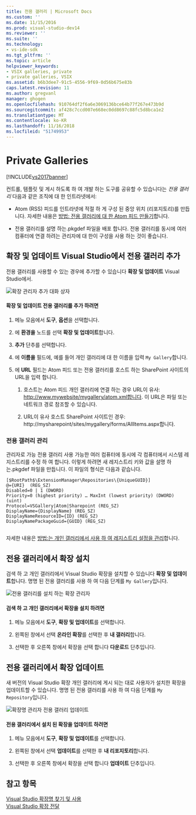 ```yaml
---
title: 전용 갤러리 | Microsoft Docs
ms.custom: ''
ms.date: 11/15/2016
ms.prod: visual-studio-dev14
ms.reviewer: ''
ms.suite: ''
ms.technology:
- vs-ide-sdk
ms.tgt_pltfrm: ''
ms.topic: article
helpviewer_keywords:
- VSIX galleries, private
- private galleries, VSIX
ms.assetid: b6b3dee7-91c5-4556-9f69-0d56b675e83b
caps.latest.revision: 11
ms.author: gregvanl
manager: ghogen
ms.openlocfilehash: 910764df2f6a6e3069136bce64b77f267e473b9d
ms.sourcegitcommit: af428c7ccd007e668ec0dd8697c88fc5d8bca1e2
ms.translationtype: MT
ms.contentlocale: ko-KR
ms.lasthandoff: 11/16/2018
ms.locfileid: "51749953"
---
```

# <a name="private-galleries"></a>Private Galleries
[!INCLUDE[vs2017banner](../includes/vs2017banner.md)]

컨트롤, 템플릿 및 게시 하도록 하 여 개발 하는 도구를 공유할 수 있습니다는 *전용 갤러리* 다음과 같은 조직에 대 한 인트라넷에서:  
  
-   Atom (RSS) 피드를 인트라넷에 적절 하 게 구성 된 중앙 위치 (리포지토리)를 만듭니다. 자세한 내용은 [방법: 전용 갤러리에 대 한 Atom 피드 만들기](../extensibility/how-to-create-an-atom-feed-for-a-private-gallery.md)합니다.  
  
-   전용 갤러리를 설명 하는.pkgdef 파일을 배포 합니다. 전용 갤러리를 동시에 여러 컴퓨터에 연결 하려는 관리자에 대 한이 구성을 사용 하는 것이 좋습니다.  
  
## <a name="adding-a-private-gallery-to-extensions-and-updates-in-visual-studio"></a>확장 및 업데이트 Visual Studio에서 전용 갤러리 추가  
 전용 갤러리를 사용할 수 있는 경우에 추가할 수 있습니다 **확장 및 업데이트** Visual Studio에서.  
  
 ![확장 관리자 추가 대화 상자](../extensibility/media/em-adddialog.png "EM_AddDialog")  
  
#### <a name="to-add-a-private-gallery-to-extensions-and-updates"></a>확장 및 업데이트 전용 갤러리를 추가 하려면  
  
1.  메뉴 모음에서 **도구**, **옵션**을 선택합니다.  
  
2.  에 **환경을** 노드를 선택 **확장 및 업데이트**합니다.  
  
3.  **추가** 단추를 선택합니다.  
  
4.  에 **이름을** 필드에, 예를 들어 개인 갤러리에 대 한 이름을 입력 `My Gallery`합니다.  
  
5.  에 **URL** 필드는 Atom 피드 또는 전용 갤러리를 호스트 하는 SharePoint 사이트의 URL을 입력 합니다.  
  
    1.  호스트는 Atom 피드 개인 갤러리에 연결 하는 경우 URL이 유사: http://www.mywebsite/mygallery/atom.xml합니다.  이 URL은 파일 또는 네트워크 경로 참조할 수 있습니다.  
  
    2.  URL이 유사 호스트 SharePoint 사이트인 경우: http://mysharepoint/sites/mygallery/forms/AllItems.aspx합니다.  
  
### <a name="managing-private-galleries"></a>전용 갤러리 관리  
 관리자로 가능 전용 갤러리 사용 가능한 여러 컴퓨터에 동시에 각 컴퓨터에서 시스템 레지스트리를 수정 하 여 합니다. 이렇게 하려면 새 레지스트리 키와 값을 설명 하는.pkgdef 파일을 만듭니다.  이 파일의 형식은 다음과 같습니다.  
  
```  
[$RootPath$\ExtensionManager\Repositories\{UniqueGUID}]  
@={URI}  (REG_SZ)  
Disabled=0 | 1 (DWORD)  
Priority=0 (highest priority) … MaxInt (lowest priority) (DWORD) (uint)  
Protocol=VSGallery|Atom|Sharepoint (REG_SZ)  
DisplayName={DisplayName} (REG_SZ)  
DisplayNameResourceID={ID} (REG_SZ)  
DisplayNamePackageGuid={GUID} (REG_SZ)  
  
```  
  
 자세한 내용은 [방법:는 개인 갤러리에서 사용 하 여 레지스트리 설정을 관리](../extensibility/how-to-manage-a-private-gallery-by-using-registry-settings.md)합니다.  
  
## <a name="installing-extensions-from-a-private-gallery"></a>전용 갤러리에서 확장 설치  
 검색 하 고 개인 갤러리에서 Visual Studio 확장을 설치할 수 있습니다 **확장 및 업데이트**합니다. 명명 된 전용 갤러리를 사용 하 여 다음 단계를 `My Gallery`입니다.  
  
 ![전용 갤러리를 설치 하는 확장 관리자](../extensibility/media/em.png "EM_")  
  
#### <a name="to-search-for-and-install-extensions-from-a-private-gallery"></a>검색 하 고 개인 갤러리에서 확장을 설치 하려면  
  
1.  메뉴 모음에서 **도구**, **확장 및 업데이트**를 선택합니다.  
  
2.  왼쪽된 창에서 선택 **온라인 확장**를 선택한 후 **내 갤러리**합니다.  
  
3.  선택한 후 오른쪽 창에서 확장을 선택 합니다 **다운로드** 단추입니다.  
  
## <a name="updating-extensions-from-a-private-gallery"></a>전용 갤러리에서 확장 업데이트  
 새 버전의 Visual Studio 확장 개인 갤러리에 게시 되는 대로 사용자가 설치한 확장을 업데이트할 수 있습니다. 명명 된 전용 갤러리를 사용 하 여 다음 단계를 `My Repository`입니다.  
  
 ![확장명 관리자 전용 갤러리 업데이트](../extensibility/media/em-update.png "EM_Update")  
  
#### <a name="to-update-an-installed-extension-from-a-private-gallery"></a>전용 갤러리에서 설치 된 확장을 업데이트 하려면  
  
1.  메뉴 모음에서 **도구**, **확장 및 업데이트**를 선택합니다.  
  
2.  왼쪽된 창에서 선택 **업데이트**를 선택한 후 **내 리포지토리**합니다.  
  
3.  선택한 후 오른쪽 창에서 확장을 선택 합니다 **업데이트** 단추입니다.  
  
## <a name="see-also"></a>참고 항목  
 [Visual Studio 확장명 찾기 및 사용](../ide/finding-and-using-visual-studio-extensions.md)   
 [Visual Studio 확장 전달](../extensibility/shipping-visual-studio-extensions.md)

